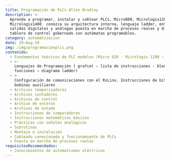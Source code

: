 ```yaml
---
title: Programación de PLCs Allen Bradley
description: >-
  Aprenda a programar, instalar y cablear PLCs, Micro800, Micrologix1200,
  Micrologix1400  conozca su arquitectura interna, lenguaje ladder, entradas
  salidas digitales y análogas puesta en marcha de procesos reales y diseñe su
  tablero de control gobernado con autómatas programables.
category: automatizacion
date: 19-Aug-19
img: /img/programacionplcs.png
contenido:
  - Fundamentos teóricos de PLC modelos (Micro 820 - Micrologix 1200 – 1400)
  - >-
    Lenguajes de Programación ( grafcet – lista de instrucciones - bloques de
    funciones – diagrama ladder)
  - >-
    Configuración de comunicaciones con el RsLinx. Instrucciones de bit Archivos
    bobinas auxiliares
  - Archivos temporizadores
  - Archivos contadores
  - Archivos de control
  - Archivo de enteros
  - Archivos de estado
  - Instrucciones de comparadores
  - Instrucciones matemáticas básicas
  - Prácticas con señales analógicas
  - Subrutinas
  - Montaje e instalación
  - Cableado conexionado y funcionamiento de PLCs
  - Puesta en marcha de procesos reales
requisitosRecomendados:
  - Conocimientos de automatismos eléctricos
---
```


